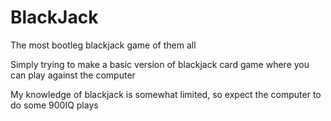 # BlackJack
The most bootleg blackjack game of them all


Simply trying to make a basic version of blackjack card game where you can play against the computer

My knowledge of blackjack is somewhat limited, so expect the computer to do some 900IQ plays

